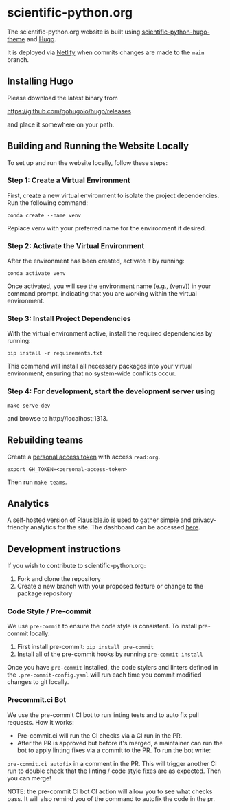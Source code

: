 # scientific-python.org

The scientific-python.org website is built using
[scientific-python-hugo-theme](https://github.com/scientific-python/scientific-python-hugo-theme)
and [Hugo](https://gohugo.io).

It is deployed via [Netlify](https://www.netlify.com/) when commits changes are made to the `main` branch.

## Installing Hugo

Please download the latest binary from

https://github.com/gohugoio/hugo/releases

and place it somewhere on your path.

## Building and Running the Website Locally

To set up and run the website locally, follow these steps:

### Step 1: Create a Virtual Environment
First, create a new virtual environment to isolate the project dependencies. Run the following command:
```
conda create --name venv
```
Replace venv with your preferred name for the environment if desired.
### Step 2: Activate the Virtual Environment

After the environment has been created, activate it by running:
```
conda activate venv
```
Once activated, you will see the environment name (e.g., (venv)) in your command prompt, indicating that you are working within the virtual environment.

### Step 3: Install Project Dependencies

With the virtual environment active, install the required dependencies by running:
```
pip install -r requirements.txt
```
This command will install all necessary packages into your virtual environment, ensuring that no system-wide conflicts occur.

### Step 4: For development, start the development server using

```
make serve-dev
```

and browse to http://localhost:1313.

## Rebuilding teams

Create a [personal access token](https://docs.github.com/en/authentication/keeping-your-account-and-data-secure/creating-a-personal-access-token)
with access `read:org`.

```
export GH_TOKEN=<personal-access-token>
```

Then run `make teams`.

## Analytics

A self-hosted version of [Plausible.io](https://plausible.io) is used to gather simple
and privacy-friendly analytics for the site. The dashboard can be accessed
[here](https://views.scientific-python.org/scientific-python.org).

## Development instructions

If you wish to contribute to scientific-python.org:

1. Fork and clone the repository
2. Create a new branch with your proposed feature or change to the package repository

### Code Style / Pre-commit

We use `pre-commit` to ensure the code style is consistent. To install pre-commit locally:

1. First install pre-commit: `pip install pre-commit`
2. Install all of the pre-commit hooks by running `pre-commit install`

Once you have `pre-commit` installed, the code stylers and linters
defined in the `.pre-commit-config.yaml` will run each time you
commit modified changes to git locally.

### Precommit.ci Bot

We use the pre-commit CI bot to run linting tests and to auto fix
pull requests. How it works:

- Pre-commit.ci will run the CI checks via a CI run in the PR.
- After the PR is approved but before it's merged, a maintainer can run the bot to apply linting fixes via a commit to the PR. To run the bot write:

`pre-commit.ci autofix` in a comment in the PR. This will trigger another CI run to double check that the linting / code style fixes are as expected. Then you can merge!

NOTE: the pre-commit CI bot CI action will allow you to see what checks pass. It will also remind you of the command to autofix the code in the pr.

